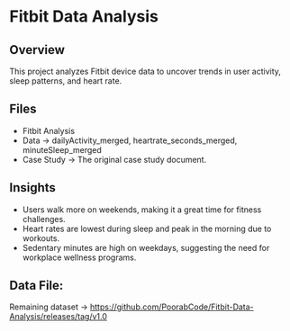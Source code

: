 # Fitbit Data Analysis 

## Overview
This project analyzes Fitbit device data to uncover trends in user activity, sleep patterns, and heart rate.

## Files
- Fitbit Analysis
- Data → dailyActivity_merged, heartrate_seconds_merged, minuteSleep_merged
- Case Study → The original case study document.

## Insights
- Users walk more on weekends, making it a great time for fitness challenges.
- Heart rates are lowest during sleep and peak in the morning due to workouts.
- Sedentary minutes are high on weekdays, suggesting the need for workplace wellness programs.

## Data File:
Remaining dataset -> https://github.com/PoorabCode/Fitbit-Data-Analysis/releases/tag/v1.0

